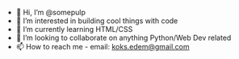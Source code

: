 - 👋 Hi, I’m @somepulp
- 👀 I’m interested in building cool things with code  
- 🌱 I’m currently learning HTML/CSS
- 💞️ I’m looking to collaborate on anything Python/Web Dev related
- 📫 How to reach me - email: koks.edem@gmail.com

<!---
somepulp/somepulp is a ✨ special ✨ repository because its `README.md` (this file) appears on your GitHub profile.
You can click the Preview link to take a look at your changes.
--->
